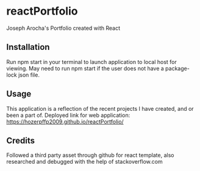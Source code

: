 # reactPortfolio
Joseph Arocha's Portfolio created with React

## Installation

Run npm start in your terminal to launch application to local host for viewing. May need to run npm start if the user does not have a package-lock json file.

## Usage

This application is a reflection of the recent projects I have created, and or been a part of.
Deployed link for web application: https://hozerpffp2009.github.io/reactPortfolio/

## Credits 
Followed a third party asset through github for react template, also researched and debugged with the help of stackoverflow.com
